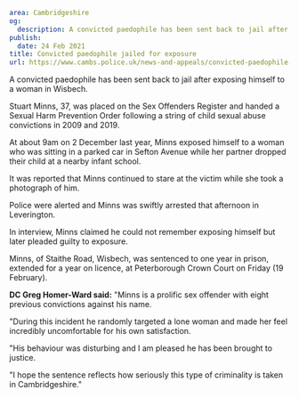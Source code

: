 ```yaml
area: Cambridgeshire
og:
  description: A convicted paedophile has been sent back to jail after exposing himself to a woman in Wisbech.
publish:
  date: 24 Feb 2021
title: Convicted paedophile jailed for exposure
url: https://www.cambs.police.uk/news-and-appeals/convicted-paedophile-jailed-for-exposure
```

A convicted paedophile has been sent back to jail after exposing himself to a woman in Wisbech.

Stuart Minns, 37, was placed on the Sex Offenders Register and handed a Sexual Harm Prevention Order following a string of child sexual abuse convictions in 2009 and 2019.

At about 9am on 2 December last year, Minns exposed himself to a woman who was sitting in a parked car in Sefton Avenue while her partner dropped their child at a nearby infant school.

It was reported that Minns continued to stare at the victim while she took a photograph of him.

Police were alerted and Minns was swiftly arrested that afternoon in Leverington.

In interview, Minns claimed he could not remember exposing himself but later pleaded guilty to exposure.

Minns, of Staithe Road, Wisbech, was sentenced to one year in prison, extended for a year on licence, at Peterborough Crown Court on Friday (19 February).

**DC Greg Homer-Ward said:** "Minns is a prolific sex offender with eight previous convictions against his name.

"During this incident he randomly targeted a lone woman and made her feel incredibly uncomfortable for his own satisfaction.

"His behaviour was disturbing and I am pleased he has been brought to justice.

"I hope the sentence reflects how seriously this type of criminality is taken in Cambridgeshire."
